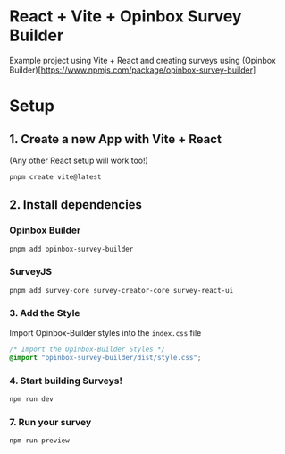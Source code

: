 # React + Vite + Opinbox Survey Builder

Example project using Vite + React and creating surveys using (Opinbox Builder)[https://www.npmjs.com/package/opinbox-survey-builder]

# Setup

## 1. Create a new App with Vite + React

(Any other React setup will work too!)

```bash
pnpm create vite@latest
```

## 2. Install dependencies

### Opinbox Builder

```bash
pnpm add opinbox-survey-builder
```

### SurveyJS

```bash
pnpm add survey-core survey-creator-core survey-react-ui
```

### 3. Add the Style

Import Opinbox-Builder styles into the `index.css` file

```css
/* Import the Opinbox-Builder Styles */
@import "opinbox-survey-builder/dist/style.css";
```

### 4. Start building Surveys!

```bash
npm run dev
```

### 7. Run your survey

```bash
npm run preview
```

